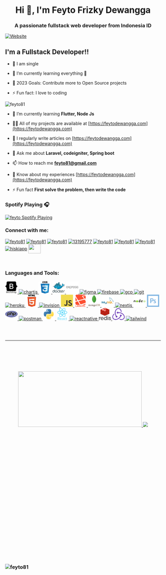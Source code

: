 <h1 align="center">Hi 👋, I'm Feyto Frizky Dewangga</h1>
<h3 align="center">A passionate fullstack web developer from Indonesia ID</h3>

[![Website](https://img.shields.io/website?label=feytodewangga.com&style=for-the-badge&url=https%3A%2F%2Fcodestackr.com)](https://feytodewangga.com)
<!-- [![Twitter Follow](https://img.shields.io/twitter/follow/feytodewangga?color=1DA1F2&logo=twitter&style=for-the-badge)](https://twitter.com/intent/follow?original_referer=https%3A%2F%2Fgithub.com%2FcodeSTACKr&screen_name=codeSTACKr) -->

## I'm a Fullstack Developer!!

- 🔭 I am single

- 🌱 I’m currently learning everything 🤣

- 🥅 2023 Goals: Contribute more to Open Source projects

- ⚡ Fun fact: I love to coding

<p align="left"> <img src="https://komarev.com/ghpvc/?username=feyto81&label=Profile%20views&color=0e75b6&style=flat" alt="feyto81" /> </p>

- 🌱 I’m currently learning **Flutter, Node Js**

- 👨‍💻 All of my projects are available at [https://feytodewangga.com](https://feytodewangga.com)

- 📝 I regularly write articles on [https://feytodewangga.com](https://feytodewangga.com)

- 💬 Ask me about **Laravel, codeigniter, Spring boot**

- 📫 How to reach me **feyto81@gmail.com**

- 📄 Know about my experiences [https://feytodewangga.com](https://feytodewangga.com)

- ⚡ Fun fact **First solve the problem, then write the code**

### Spotify Playing 🎧

[<img src="https://now-playing-codestackr.vercel.app/api/spotify-playing" alt="feyto Spotify Playing" width="350" />](https://open.spotify.com/playlist/3JWvl4y4UcgyRlePIrovq4)



<h3 align="left">Connect with me:</h3>
<p align="left">
<a href="#" target="blank"><img align="center" src="https://cdn.jsdelivr.net/npm/simple-icons@3.0.1/icons/dev-dot-to.svg" alt="feyto81" height="30" width="40" /></a>
<a href=#" target="blank"><img align="center" src="https://cdn.jsdelivr.net/npm/simple-icons@3.0.1/icons/twitter.svg" alt="feyto81" height="30" width="40" /></a>
<a href="https://www.linkedin.com/in/feyto-frizky-dewangga-ab50111ab/" target="_blank"><img align="center" src="https://cdn.jsdelivr.net/npm/simple-icons@3.0.1/icons/linkedin.svg" alt="feyto81" height="30" width="40" /></a>
<a href="#" target="_blank"><img align="center" src="https://cdn.jsdelivr.net/npm/simple-icons@3.0.1/icons/stackoverflow.svg" alt="13195777" height="30" width="40" /></a>
<a href="#" target="_blank"><img align="center" src="https://cdn.jsdelivr.net/npm/simple-icons@3.0.1/icons/facebook.svg" alt="feyto81" height="30" width="40" /></a>
<a href="https://instagram.com/feyto81" target="blank"><img align="center" src="https://cdn.jsdelivr.net/npm/simple-icons@3.0.1/icons/instagram.svg" alt="feyto81" height="30" width="40" /></a>
<a href="#" target="_blank"><img align="center" src="https://cdn.jsdelivr.net/npm/simple-icons@3.0.1/icons/medium.svg" alt="feyto81" height="30" width="40" /></a>
<a href="#" target="_blank"><img align="center" src="https://cdn.jsdelivr.net/npm/simple-icons@3.1.0/icons/codechef.svg" alt="hiskiapp" height="30" width="40" /></a>
<a href="#" target="_blank"><img align="center" src="https://cdn.jsdelivr.net/npm/simple-icons@3.0.1/icons/rss.svg" alt="" height="30" width="40" /></a>
</p>


<br />

### Languages and Tools:

<p align="left"> <a href="https://getbootstrap.com" target="_blank"> <img src="https://raw.githubusercontent.com/devicons/devicon/master/icons/bootstrap/bootstrap-plain-wordmark.svg" alt="bootstrap" width="40" height="40"/> </a> <a href="https://www.chartjs.org" target="_blank"> <img src="https://www.chartjs.org/media/logo-title.svg" alt="chartjs" width="40" height="40"/> </a> <a href="https://www.w3schools.com/css/" target="_blank"> <img src="https://raw.githubusercontent.com/devicons/devicon/master/icons/css3/css3-original-wordmark.svg" alt="css3" width="40" height="40"/> </a> <a href="https://www.docker.com/" target="_blank"> <img src="https://raw.githubusercontent.com/devicons/devicon/master/icons/docker/docker-original-wordmark.svg" alt="docker" width="40" height="40"/> </a> <a href="https://expressjs.com" target="_blank"> <img src="https://raw.githubusercontent.com/devicons/devicon/master/icons/express/express-original-wordmark.svg" alt="express" width="40" height="40"/> </a> <a href="https://www.figma.com/" target="_blank"> <img src="https://www.vectorlogo.zone/logos/figma/figma-icon.svg" alt="figma" width="40" height="40"/> </a> <a href="https://firebase.google.com/" target="_blank"> <img src="https://www.vectorlogo.zone/logos/firebase/firebase-icon.svg" alt="firebase" width="40" height="40"/> </a> <a href="https://cloud.google.com" target="_blank"> <img src="https://www.vectorlogo.zone/logos/google_cloud/google_cloud-icon.svg" alt="gcp" width="40" height="40"/> </a> <a href="https://git-scm.com/" target="_blank"> <img src="https://www.vectorlogo.zone/logos/git-scm/git-scm-icon.svg" alt="git" width="40" height="40"/> </a> <a href="https://heroku.com" target="_blank"> <img src="https://www.vectorlogo.zone/logos/heroku/heroku-icon.svg" alt="heroku" width="40" height="40"/> </a> <a href="https://www.w3.org/html/" target="_blank"> <img src="https://raw.githubusercontent.com/devicons/devicon/master/icons/html5/html5-original-wordmark.svg" alt="html5" width="40" height="40"/> </a> <a href="https://www.invisionapp.com/" target="_blank"> <img src="https://www.vectorlogo.zone/logos/invisionapp/invisionapp-icon.svg" alt="invision" width="40" height="40"/> </a> <a href="https://developer.mozilla.org/en-US/docs/Web/JavaScript" target="_blank"> <img src="https://raw.githubusercontent.com/devicons/devicon/master/icons/javascript/javascript-original.svg" alt="javascript" width="40" height="40"/> </a> <a href="https://laravel.com/" target="_blank"> <img src="https://raw.githubusercontent.com/devicons/devicon/master/icons/laravel/laravel-plain-wordmark.svg" alt="laravel" width="40" height="40"/> </a> <a href="https://www.mongodb.com/" target="_blank"> <img src="https://raw.githubusercontent.com/devicons/devicon/master/icons/mongodb/mongodb-original-wordmark.svg" alt="mongodb" width="40" height="40"/> </a> <a href="https://www.mysql.com/" target="_blank"> <img src="https://raw.githubusercontent.com/devicons/devicon/master/icons/mysql/mysql-original-wordmark.svg" alt="mysql" width="40" height="40"/> </a> <a href="https://nextjs.org/" target="_blank"> <img src="https://cdn.worldvectorlogo.com/logos/nextjs-3.svg" alt="nextjs" width="40" height="40"/> </a> <a href="https://nodejs.org" target="_blank"> <img src="https://raw.githubusercontent.com/devicons/devicon/master/icons/nodejs/nodejs-original-wordmark.svg" alt="nodejs" width="40" height="40"/> </a> <a href="https://www.photoshop.com/en" target="_blank"> <img src="https://raw.githubusercontent.com/devicons/devicon/master/icons/photoshop/photoshop-line.svg" alt="photoshop" width="40" height="40"/> </a> <a href="https://www.php.net" target="_blank"> <img src="https://raw.githubusercontent.com/devicons/devicon/master/icons/php/php-original.svg" alt="php" width="40" height="40"/> </a> <a href="https://postman.com" target="_blank"> <img src="https://www.vectorlogo.zone/logos/getpostman/getpostman-icon.svg" alt="postman" width="40" height="40"/> </a> <a href="https://www.python.org" target="_blank"> <img src="https://raw.githubusercontent.com/devicons/devicon/master/icons/python/python-original.svg" alt="python" width="40" height="40"/> </a> <a href="https://reactjs.org/" target="_blank"> <img src="https://raw.githubusercontent.com/devicons/devicon/master/icons/react/react-original-wordmark.svg" alt="react" width="40" height="40"/> </a> <a href="https://reactnative.dev/" target="_blank"> <img src="https://reactnative.dev/img/header_logo.svg" alt="reactnative" width="40" height="40"/> </a> <a href="https://redis.io" target="_blank"> <img src="https://raw.githubusercontent.com/devicons/devicon/master/icons/redis/redis-original-wordmark.svg" alt="redis" width="40" height="40"/> </a> <a href="https://redux.js.org" target="_blank"> <img src="https://raw.githubusercontent.com/devicons/devicon/master/icons/redux/redux-original.svg" alt="redux" width="40" height="40"/> </a> <a href="https://tailwindcss.com/" target="_blank"> <img src="https://www.vectorlogo.zone/logos/tailwindcss/tailwindcss-icon.svg" alt="tailwind" width="40" height="40"/> </a> </p>











<!-- <details>
  <summary>:zap: Recent GitHub Activity</summary> -->
  
<!--START_SECTION:activity-->
<!-- 1. 🎉 Merged PR [#5](https://github.com/codeSTACKr/free-developer-resources/pull/5) in [codeSTACKr/free-developer-resources](https://github.com/codeSTACKr/free-developer-resources)
2. 🎉 Merged PR [#4](https://github.com/codeSTACKr/free-developer-resources/pull/4) in [codeSTACKr/free-developer-resources](https://github.com/codeSTACKr/free-developer-resources)
3. 🎉 Merged PR [#3](https://github.com/codeSTACKr/free-developer-resources/pull/3) in [codeSTACKr/free-developer-resources](https://github.com/codeSTACKr/free-developer-resources)
4. ❗️ Closed issue [#2](https://github.com/codeSTACKr/free-developer-resources/issues/2) in [codeSTACKr/free-developer-resources](https://github.com/codeSTACKr/free-developer-resources)
5. 🗣 Commented on [#2](https://github.com/codeSTACKr/free-developer-resources/issues/2) in [codeSTACKr/free-developer-resources](https://github.com/codeSTACKr/free-developer-resources) -->
<!--END_SECTION:activity-->

<!-- </details> -->

<!-- <details>
  <summary>:zap: GitHub Stats</summary> -->
<br />
<br />
<hr>
<h3>
<br />
<br />
<br />
<p align="center">
<!--   <img align="left" alt="feyto81 GitHub Stats" src="https://github-readme-stats.vercel.app/api?username=feyto81&show_icons=true&theme=radical" /> -->
                                                                            <a href="https://github.com/feyto81">
  <img height="180em" width="400px;" src="https://github-readme-stats.vercel.app/api?username=feyto81&theme=radical"/>
  <img height="180em" src="https://github-stats-alpha.vercel.app/api?username=feyto81&cc=000&tc=fff&ic=fff&bc=000"/>
</a>
</p>

</h3>
<h3>
<br />
<br />
<br />
<br />
<br />
<br />
<br />
<br />
<br />


<!-- 
</details> -->

<!-- [website]: https://feytodewangga.com
[youtube]: https://youtube.com/feyto81
[instagram]: https://instagram.com/feyto_dewangga
[whatsapp]: https://api.whatsapp.com/send?phone=6288228740010
[email]: feyto81@gmail.com
[telegram]: https://t.me/feyto81
[webdevplaylist]: https://www.youtube.com/playlist?list=PLkwxH9e_vrAJ0WbEsFA9W3I1W-g_BTsbt
[jsplaylist]: https://www.youtube.com/playlist?list=PLkwxH9e_vrALRJKu7wfXby3MKeflhTu6B
[cssplaylist]: https://www.youtube.com/playlist?list=PLkwxH9e_vrALSdvZuEh6gqQdmDoDIoqz4
[reactplaylist]: https://www.youtube.com/playlist?list=PLkwxH9e_vrAK4TdffpxKY3QGyHCpxFcQ0 -->

<br />
<br />
<br />
<br />
<br />
<br />
<br />
<br />
<br />
<br />
<br />
<p align="left">
  <img align="left" src="https://github-readme-stats.vercel.app/api/top-langs/?username=feyto81&langs_count=20" alt="feyto81" />
</p>



